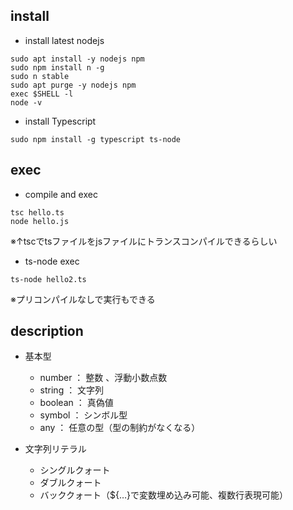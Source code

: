 ## install

* install latest nodejs

```
sudo apt install -y nodejs npm
sudo npm install n -g
sudo n stable
sudo apt purge -y nodejs npm
exec $SHELL -l
node -v
```

* install Typescript

```
sudo npm install -g typescript ts-node
```

## exec
* compile and exec

```
tsc hello.ts
node hello.js
```

※↑tscでtsファイルをjsファイルにトランスコンパイルできるらしい

* ts-node exec

```
ts-node hello2.ts
```
※プリコンパイルなしで実行もできる

## description

* 基本型
  * number ： 整数 、浮動小数点数
  * string ： 文字列
  * boolean ： 真偽値
  * symbol ： シンボル型
  * any ： 任意の型（型の制約がなくなる）

* 文字列リテラル
  * シングルクォート
  * ダブルクォート
  * バッククォート（${…}で変数埋め込み可能、複数行表現可能）
